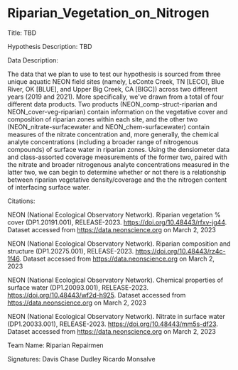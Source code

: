 # Riparian_Vegetation_on_Nitrogen
 
Title: TBD

Hypothesis Description: TBD

Data Description: 

The data that we plan to use to test our hypothesis is sourced from three unique aquatic NEON field sites (namely, LeConte Creek, TN [LECO], Blue River, OK [BLUE], and Upper Big Creek, CA [BIGC]) across two different years (2019 and 2021). More specifically, we've drawn from a total of four different data products. Two products (NEON_comp-struct-riparian and NEON_cover-veg-riparian) contain information on the vegetative cover and composition of riparian zones within each site, and the other two (NEON_nitrate-surfacewater and NEON_chem-surfacewater) contain measures of the nitrate concentration and, more generally, the chemical analyte concentrations (including a broader range of nitrogenous compounds) of surface water in riparian zones. Using the densiometer data and class-assorted coverage measurements of the former two, paired with the nitrate and broader nitrogenous analyte concentrations measured in the latter two, we can begin to determine whether or not there is a relationship between riparian vegetative density/coverage and the the nitrogen content of interfacing surface water.

Citations: 

NEON (National Ecological Observatory Network). Riparian vegetation % cover (DP1.20191.001), RELEASE-2023. https://doi.org/10.48443/rfxv-jg44. Dataset accessed from https://data.neonscience.org on March 2, 2023

NEON (National Ecological Observatory Network). Riparian composition and structure (DP1.20275.001), RELEASE-2023. https://doi.org/10.48443/rz4c-1f46. Dataset accessed from https://data.neonscience.org on March 2, 2023

NEON (National Ecological Observatory Network). Chemical properties of surface water (DP1.20093.001), RELEASE-2023. https://doi.org/10.48443/wf2d-h925. Dataset accessed from https://data.neonscience.org on March 2, 2023

NEON (National Ecological Observatory Network). Nitrate in surface water (DP1.20033.001), RELEASE-2023. https://doi.org/10.48443/mm5s-df23. Dataset accessed from https://data.neonscience.org on March 2, 2023


Team Name: Riparian Repairmen

Signatures:
Davis Chase Dudley
Ricardo Monsalve